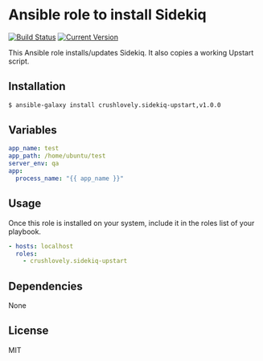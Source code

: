 # Ansible role to install Sidekiq

[![Build Status](https://circleci.com/gh/crushlovely/ansible-sidekiq-upstart.svg?style=shield)](https://github.com/crushlovely/ansible-sidekiq-upstart)
[![Current Version](http://img.shields.io/github/release/crushlovely/ansible-sidekiq-upstart.svg?style=flat)](https://galaxy.ansible.com/list#/users/3804)

This Ansible role installs/updates Sidekiq.  It also copies a working Upstart script.

## Installation

``` bash
$ ansible-galaxy install crushlovely.sidekiq-upstart,v1.0.0
```

## Variables

``` yaml
app_name: test
app_path: /home/ubuntu/test
server_env: qa
app:
  process_name: "{{ app_name }}"
```

## Usage

Once this role is installed on your system, include it in the roles list of your playbook.

``` yaml
- hosts: localhost
  roles:
    - crushlovely.sidekiq-upstart
```

## Dependencies

None

## License

MIT